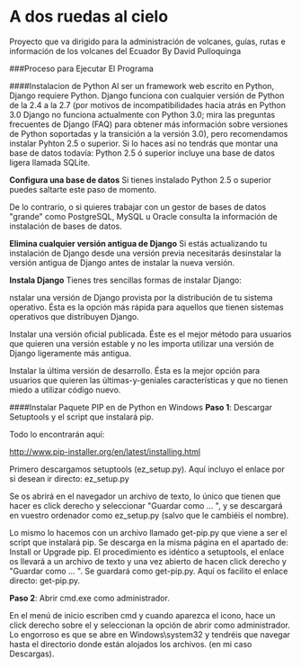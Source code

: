 A dos ruedas al cielo
==

Proyecto que va dirigido para la administración de volcanes, guías, rutas e información de los volcanes del Ecuador
By David Pulloquinga


###Proceso para Ejecutar El Programa


####Instalacion de  Python
Al ser un framework web escrito en Python, Django requiere Python. Django funciona con cualquier versión de Python de la 2.4 a la 2.7 (por motivos de incompatibilidades hacia atrás en Python 3.0 Django no funciona actualmente con Python 3.0; mira las preguntas frecuentes de Django (FAQ) para obtener más información sobre versiones de Python soportadas y la transición a la versión 3.0), pero recomendamos instalar Pyhton 2.5 o superior. Si lo haces así no tendrás que montar una base de datos todavía: Python 2.5 ó superior incluye una base de datos ligera llamada SQLite.

**Configura una base de datos**
Si tienes instalado Python 2.5 o superior puedes saltarte este paso de momento.

De lo contrario, o si quieres trabajar con un gestor de bases de datos "grande" como PostgreSQL, MySQL u Oracle consulta la información de instalación de bases de datos.

**Elimina cualquier versión antigua de Django**
Si estás actualizando tu instalación de Django desde una versión previa necesitarás desinstalar la versión antigua de Django antes de instalar la nueva versión.

**Instala Django**
Tienes tres sencillas formas de instalar Django:

nstalar una versión de Django provista por la distribución de tu sistema operativo. Ésta es la opción más rápida para aquellos que tienen sistemas operativos que distribuyen Django.

Instalar una versión oficial publicada. Éste es el mejor método para usuarios que quieren una versión estable y no les importa utilizar una versión de Django ligeramente más antigua.

Instalar la última versión de desarrollo. Ésta es la mejor opción para usuarios que quieren las últimas-y-geniales características y que no tienen miedo a utilizar código nuevo.

####Instalar Paquete PIP en de Python en Windows
**Paso 1**: Descargar Setuptools y el script que instalará pip.

Todo lo encontrarán aquí:

http://www.pip-installer.org/en/latest/installing.html

Primero descargamos setuptools (ez_setup.py). Aquí incluyo el enlace por si desean ir directo: ez_setup.py

Se os abrirá en el navegador un archivo de texto, lo único que tienen que hacer es click derecho y seleccionar "Guardar como ... ", y se descargará en vuestro ordenador como ez_setup.py (salvo que le cambiéis el nombre).

Lo mismo lo hacemos con un archivo llamado get-pip.py que viene a ser el script que instalará pip. Se descarga en la misma página en el apartado de: Install or Upgrade pip. El procedimiento es idéntico a setuptools, el enlace os llevará a un archivo de texto y una vez abierto de hacen click derecho y "Guardar como ... ". Se guardará como get-pip.py. Aquí os facilito el enlace directo: get-pip.py. 

**Paso 2**: Abrir cmd.exe como administrador.

En el menú de inicio escriben cmd y cuando aparezca el icono, hace un click derecho sobre el y seleccionan la opción de abrir como administrador. Lo engorroso es que se abre en Windows\system32 y tendréis que navegar hasta el directorio donde están alojados los archivos. (en mi caso Descargas).

